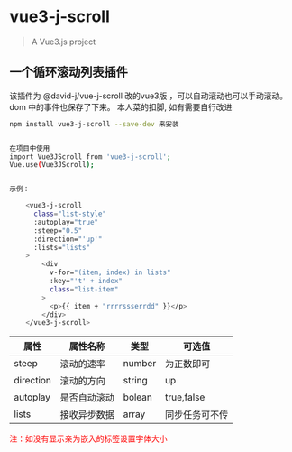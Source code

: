 # vue3-j-scroll

> A Vue3.js project

## 一个循环滚动列表插件

该插件为 @david-j/vue-j-scroll 改的vue3版 ，可以自动滚动也可以手动滚动。dom 中的事件也保存了下来。
本人菜的扣脚, 如有需要自行改进

```bash
npm install vue3-j-scroll --save-dev 来安装


在项目中使用
import Vue3JScroll from 'vue3-j-scroll';
Vue.use(Vue3JScroll);
```

```bash

示例：

    <vue3-j-scroll
      class="list-style"
      :autoplay="true"
      :steep="0.5"
      :direction="'up'"
      :lists="lists"
    >
        <div
          v-for="(item, index) in lists"
          :key="'t' + index"
          class="list-item"
        >
          <p>{{ item + "rrrrssserrdd" }}</p>
        </div>
    </vue3-j-scroll>

```

| 属性   | 属性名称 | 类型   | 可选值 |
| ------ | -------- | ------ | ------ |
| steep  | 滚动的速率   | number | 为正数即可 |
| direction | 滚动的方向   | string | up
| autoplay | 是否自动滚动   | bolean | true,false |
| lists | 接收异步数据   | array |同步任务可不传 |

<font color=#ff0000>注：如没有显示亲为嵌入的标签设置字体大小</font>
<br>
